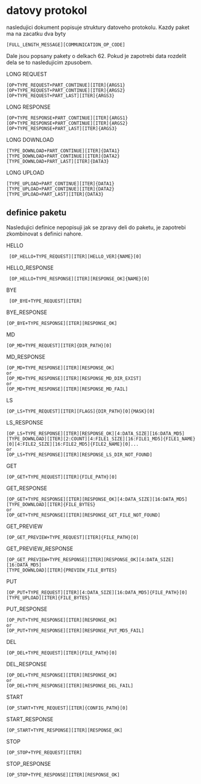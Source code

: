 
 # datovy protokol
 
nasledujici dokument popisuje struktury datoveho protokolu.
Kazdy paket ma na zacatku dva byty 
```
[FULL_LENGTH_MESSAGE][COMMUNICATION_OP_CODE]
```
Dale jsou popsany pakety o delkach 62. 
Pokud je zapotrebi data rozdelit dela se to nasledujicim zpusobem.


LONG REQUEST
```
[OP+TYPE_REQUEST+PART_CONTINUE][ITER]{ARGS1}
[OP+TYPE_REQUEST+PART_CONTINUE][ITER]{ARGS2}
[OP+TYPE_REQUEST+PART_LAST][ITER]{ARGS3}
```


LONG RESPONSE
```
[OP+TYPE_RESPONSE+PART_CONTINUE][ITER]{ARGS1}
[OP+TYPE_RESPONSE+PART_CONTINUE][ITER]{ARGS2}
[OP+TYPE_RESPONSE+PART_LAST][ITER]{ARGS3}
```


LONG DOWNLOAD
```
[TYPE_DOWNLOAD+PART_CONTINUE][ITER]{DATA1}
[TYPE_DOWNLOAD+PART_CONTINUE][ITER]{DATA2}
[TYPE_DOWNLOAD+PART_LAST][ITER]{DATA3}
```

LONG UPLOAD
```
[TYPE_UPLOAD+PART_CONTINUE][ITER]{DATA1}
[TYPE_UPLOAD+PART_CONTINUE][ITER]{DATA2}
[TYPE_UPLOAD+PART_LAST][ITER]{DATA3}
```


## definice paketu
Nasledujici definice nepopisuji jak se zpravy deli do paketu, je zapotrebi zkombinovat s definici nahore.



 HELLO
 
```
 [OP_HELLO+TYPE_REQUEST][ITER][HELLO_VER]{NAME}[0]
```
 
 HELLO_RESPONSE
```
 [OP_HELLO+TYPE_RESPONSE][ITER][RESPONSE_OK]{NAME}[0]
``` 
BYE
```
 [OP_BYE+TYPE_REQUEST][ITER]
 ```
BYE_RESPONSE
```
[OP_BYE+TYPE_RESPONSE][ITER][RESPONSE_OK]
```
 MD
```
[OP_MD+TYPE_REQUEST][ITER]{DIR_PATH}[0]
```
 MD_RESPONSE
```
[OP_MD+TYPE_RESPONSE][ITER][RESPONSE_OK]
or
[OP_MD+TYPE_RESPONSE][ITER][RESPONSE_MD_DIR_EXIST]
or
[OP_MD+TYPE_RESPONSE][ITER][RESPONSE_MD_FAIL]
```
   
 LS
 
 ```
 [OP_LS+TYPE_REQUEST][ITER][FLAGS]{DIR_PATH}[0]{MASK}[0]
 ```
 
 LS_RESPONSE
 ```
 [OP_LS+TYPE_RESPONSE][ITER][RESPONSE_OK][4:DATA_SIZE][16:DATA_MD5]
 [TYPE_DOWNLOAD][ITER][2:COUNT][4:FILE1_SIZE][16:FILE1_MD5]{FILE1_NAME}[0][4:FILE2_SIZE][16:FILE2_MD5]{FILE2_NAME}[0]...
 or 
 [OP_LS+TYPE_RESPONSE][ITER][RESPONSE_LS_DIR_NOT_FOUND]
 ```
 
  GET
  
  ```
  [OP_GET+TYPE_REQUEST][ITER]{FILE_PATH}[0]
  ```
 
 GET_RESPONSE
  ```
  [OP_GET+TYPE_RESPONSE][ITER][RESPONSE_OK][4:DATA_SIZE][16:DATA_MD5]
  [TYPE_DOWNLOAD][ITER]{FILE_BYTES}
  or
  [OP_GET+TYPE_RESPONSE][ITER][RESPONSE_GET_FILE_NOT_FOUND]
  ```
  
 GET_PREVIEW
  ```
  [OP_GET_PREVIEW+TYPE_REQUEST][ITER]{FILE_PATH}[0]
  ```
   
 GET_PREVIEW_RESPONSE
 ```
 [OP_GET_PREVIEW+TYPE_RESPONSE][ITER][RESPONSE_OK][4:DATA_SIZE][16:DATA_MD5]
 [TYPE_DOWNLOAD][ITER]{PREVIEW_FILE_BYTES}
 ```
 
 PUT
 ```
 [OP_PUT+TYPE_REQUEST][ITER][4:DATA_SIZE][16:DATA_MD5]{FILE_PATH}[0]
 [TYPE_UPLOAD][ITER]{FILE_BYTES}
 ```
 PUT_RESPONSE
 ```
 [OP_PUT+TYPE_RESPONSE][ITER][RESPONSE_OK]
 or
 [OP_PUT+TYPE_RESPONSE][ITER][RESPONSE_PUT_MD5_FAIL]
 ```  
 
 DEL
 ```
 [OP_DEL+TYPE_REQUEST][ITER]{FILE_PATH}[0]
 ```
 DEL_RESPONSE
 ```
 [OP_DEL+TYPE_RESPONSE][ITER][RESPONSE_OK]
 or
 [OP_DEL+TYPE_RESPONSE][ITER][RESPONSE_DEL_FAIL]
 ```  
 START
 ```
 [OP_START+TYPE_REQUEST][ITER]{CONFIG_PATH}[0]
 ```
 START_RESPONSE
 ```
 [OP_START+TYPE_RESPONSE][ITER][RESPONSE_OK]
 ```
 STOP
 ```
 [OP_STOP+TYPE_REQUEST][ITER]
 ```
 STOP_RESPONSE
 ```
 [OP_STOP+TYPE_RESPONSE][ITER][RESPONSE_OK]
 ```
 
 